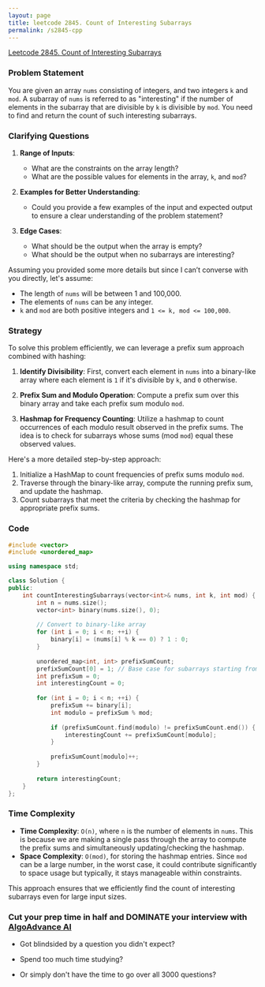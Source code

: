 ```yaml
---
layout: page
title: leetcode 2845. Count of Interesting Subarrays
permalink: /s2845-cpp
---
```

[Leetcode 2845. Count of Interesting Subarrays](https://algoadvance.github.io/algoadvance/l2845)
### Problem Statement

You are given an array `nums` consisting of integers, and two integers `k` and `mod`. A subarray of `nums` is referred to as "interesting" if the number of elements in the subarray that are divisible by `k` is divisible by `mod`. You need to find and return the count of such interesting subarrays.

### Clarifying Questions

1. **Range of Inputs**:
   - What are the constraints on the array length? 
   - What are the possible values for elements in the array, `k`, and `mod`?

2. **Examples for Better Understanding**:
   - Could you provide a few examples of the input and expected output to ensure a clear understanding of the problem statement?

3. **Edge Cases**:
   - What should be the output when the array is empty?
   - What should be the output when no subarrays are interesting?

Assuming you provided some more details but since I can’t converse with you directly, let's assume:
- The length of `nums` will be between 1 and 100,000.
- The elements of `nums` can be any integer.
- `k` and `mod` are both positive integers and `1 <= k, mod <= 100,000`.

### Strategy

To solve this problem efficiently, we can leverage a prefix sum approach combined with hashing:

1. **Identify Divisibility**: First, convert each element in `nums` into a binary-like array where each element is `1` if it's divisible by `k`, and `0` otherwise.

2. **Prefix Sum and Modulo Operation**: Compute a prefix sum over this binary array and take each prefix sum modulo `mod`.

3. **Hashmap for Frequency Counting**: Utilize a hashmap to count occurrences of each modulo result observed in the prefix sums. The idea is to check for subarrays whose sums (mod `mod`) equal these observed values.

Here's a more detailed step-by-step approach:

1. Initialize a HashMap to count frequencies of prefix sums modulo `mod`.
2. Traverse through the binary-like array, compute the running prefix sum, and update the hashmap.
3. Count subarrays that meet the criteria by checking the hashmap for appropriate prefix sums.

### Code

```cpp
#include <vector>
#include <unordered_map>

using namespace std;

class Solution {
public:
    int countInterestingSubarrays(vector<int>& nums, int k, int mod) {
        int n = nums.size();
        vector<int> binary(nums.size(), 0);
        
        // Convert to binary-like array
        for (int i = 0; i < n; ++i) {
            binary[i] = (nums[i] % k == 0) ? 1 : 0;
        }
        
        unordered_map<int, int> prefixSumCount;
        prefixSumCount[0] = 1; // Base case for subarrays starting from index 0
        int prefixSum = 0;
        int interestingCount = 0;
        
        for (int i = 0; i < n; ++i) {
            prefixSum += binary[i];
            int modulo = prefixSum % mod;
            
            if (prefixSumCount.find(modulo) != prefixSumCount.end()) {
                interestingCount += prefixSumCount[modulo];
            }
            
            prefixSumCount[modulo]++;
        }
        
        return interestingCount;
    }
};
```

### Time Complexity

- **Time Complexity**: `O(n)`, where `n` is the number of elements in `nums`. This is because we are making a single pass through the array to compute the prefix sums and simultaneously updating/checking the hashmap.
- **Space Complexity**: `O(mod)`, for storing the hashmap entries. Since `mod` can be a large number, in the worst case, it could contribute significantly to space usage but typically, it stays manageable within constraints.

This approach ensures that we efficiently find the count of interesting subarrays even for large input sizes.


### Cut your prep time in half and DOMINATE your interview with [AlgoAdvance AI](https://algoAdvance.com)

- Got blindsided by a question you didn't expect?

- Spend too much time studying?

- Or simply don't have the time to go over all 3000 questions?

